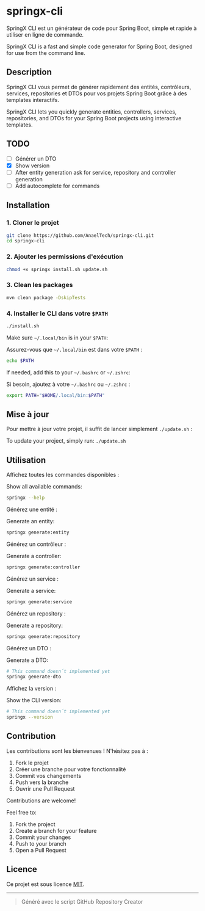# springx-cli

SpringX CLI est un générateur de code pour Spring Boot, simple et rapide à utiliser en ligne de commande.

SpringX CLI is a fast and simple code generator for Spring Boot, designed for use from the command line.

## Description

SpringX CLI vous permet de générer rapidement des entités, contrôleurs, services, repositories et DTOs pour vos projets Spring Boot grâce à des templates interactifs.

SpringX CLI lets you quickly generate entities, controllers, services, repositories, and DTOs for your Spring Boot projects using interactive templates.

## TODO

- [ ] Générer un DTO
- [x] Show version
- [ ] After entity generation ask for service, repository and controller generation
- [ ] Add autocomplete for commands

## Installation

### 1. Cloner le projet

```bash
git clone https://github.com/AnaelTech/springx-cli.git
cd springx-cli
```

### 2. Ajouter les permissions d'exécution

```bash
chmod +x springx install.sh update.sh
```

### 3. Clean les packages

```bash
mvn clean package -DskipTests
```

### 4. Installer le CLI dans votre `$PATH`

```bash
./install.sh
```

Make sure `~/.local/bin` is in your `$PATH`:

Assurez-vous que `~/.local/bin` est dans votre `$PATH` :

```bash
echo $PATH
```

If needed, add this to your `~/.bashrc` or `~/.zshrc`:

Si besoin, ajoutez à votre `~/.bashrc` ou `~/.zshrc` :

```bash
export PATH="$HOME/.local/bin:$PATH"
```

## Mise à jour

Pour mettre à jour votre projet, il suffit de lancer simplement `./update.sh` :

To update your project, simply run: `./update.sh`

## Utilisation

Affichez toutes les commandes disponibles :

Show all available commands:

```bash
springx --help
```

Générez une entité :

Generate an entity:

```bash
springx generate:entity
```

Générez un contrôleur :

Generate a controller:

```bash
springx generate:controller
```

Générez un service :

Generate a service:

```bash
springx generate:service
```

Générez un repository :

Generate a repository:

```bash
springx generate:repository
```

Générez un DTO :

Generate a DTO:

```bash
# This command doesn´t implemented yet
springx generate-dto
```

Affichez la version :

Show the CLI version:

```bash
# This command doesn´t implemented yet
springx --version
```

## Contribution

Les contributions sont les bienvenues ! N'hésitez pas à :

1. Fork le projet
2. Créer une branche pour votre fonctionnalité
3. Commit vos changements
4. Push vers la branche
5. Ouvrir une Pull Request

Contributions are welcome!

Feel free to:

1. Fork the project
2. Create a branch for your feature
3. Commit your changes
4. Push to your branch
5. Open a Pull Request

## Licence

Ce projet est sous licence [MIT](LICENSE).

---

> Généré avec le script GitHub Repository Creator
